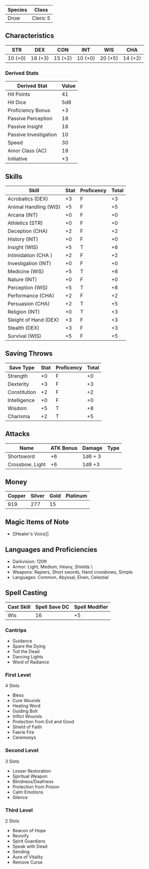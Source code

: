 
| Species | Class    |
| ------- | -------- |
| Drow    | Cleric 5 |

## Characteristics

| STR     | DEX     | CON     | INT     | WIS     | CHA     |
| ------- | ------- | ------- | ------- | ------- | ------- |
| 10 (+0) | 16 (+3) | 15 (+2) | 10 (+0) | 20 (+5) | 14 (+2) |

### Derived Stats

| Derived Stat          | Value |
| --------------------- | ----- |
| Hit Points            | 41    |
| Hit Dice              | 5d8   |
| Proficiency Bonus     | +3    |
| Passive Perception    | 18    |
| Passive Insight       | 18    |
| Passive Investigation | 10    |
| Speed                 | 30    |
| Amor Class (AC)       | 19    |
| Initiative            | +3    |

## Skills

| Skill                 | Stat | Proficency | Total |
| --------------------- | ---- | ---------- | ----- |
| Acrobatics (DEX)      | +3   | F          | +3    |
| Animal Handling (WIS) | +5   | F          | +5    |
| Arcana (INT)          | +0   | F          | +0    |
| Athletics (STR)       | +0   | F          | +0    |
| Deception (CHA)       | +2   | F          | +2    |
| History (INT)         | +0   | F          | +0    |
| Insight (WIS)         | +5   | T          | +8    |
| Intimidation (CHA )   | +2   | F          | +2    |
| Investigation (INT)   | +0   | F          | +0    |
| Medicine (WIS)        | +5   | T          | +8    |
| Nature (INT)          | +0   | F          | +0    |
| Perception (WIS)      | +5   | T          | +8    |
| Performance (CHA)     | +2   | F          | +2    |
| Persuasion (CHA)      | +2   | T          | +5    |
| Religion (INT)        | +0   | T          | +3    |
| Sleight of Hand (DEX) | +3   | F          | +3    |
| Stealth (DEX)         | +3   | F          | +3    |
| Survival (WIS)        | +5   | F          | +5    |

## Saving Throws

| Save Type    | Stat | Proficency | Total |
| ------------ | ---- | ---------- | ----- |
| Strength     | +0   | F          | +0    |
| Dexterity    | +3   | F          | +3    |
| Constitution | +2   | F          | +2    |
| Intelligence | +0   | F          | +0    |
| Wisdom       | +5   | T          | +8    |
| Charisma     | +2   | T          | +5    |

## Attacks

| Name            | ATK Bonus | Damage  | Type |
| --------------- | --------- | ------- | ---- |
| Shortsword      | +6        | 1d6 + 3 |      |
| Crossbow, Light | +6        | 1d8 +3  |      |

## Money

| Copper | Silver | Gold | Platinum |
| ------ | ------ | ---- | -------- |
| 919    | 277    | 15   |          |
## Magic Items of Note
- [[Healer's Voice]]
## Languages and Proficiencies
- Darkvision: 120ft
- Armor: Light, Medium, Heavy, Shields \
- Weapons: Rapiers, Short swords, Hand crossbows, Simple
- Languages: Common, Abyssal, Elven, Celestial
## Spell Casting

| Cast Skill | Spell Save DC | Spell Modifier |
| ---------- | ------------- | -------------- |
| Wis        | 16            | +5             |

### Cantrips
- Guidance
- Spare the Dying
- Toll the Dead
- Dancing Lights
- Word of Radiance
### First Level
4 Slots
- Bless
- Cure Wounds
- Healing Word
- Guiding Bolt
- Inflict Wounds
- Protection from Evil and Good
- Shield of Faith
- Faerie Fire
- Ceremonys

### Second Level
3 Slots
- Lesser Restoration
- Spiritual Weapon
- Blindness/Deafness
- Protection from Poison
- Calm Emotions
- Silence

### Third Level
2 Slots
- Beacon of Hope
- Revivify
- Spirit Guardians
- Speak with Dead
- Sending
- Aura of Vitality
- Remove Curse